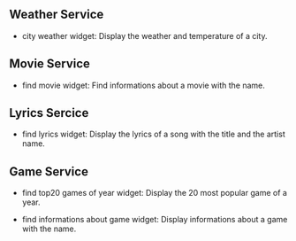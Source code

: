 ## Weather Service

- city weather widget: Display the weather and temperature of a city.

## Movie Service

- find movie widget: Find informations about a movie with the name.

## Lyrics Sercice

- find lyrics widget: Display the lyrics of a song with the title and the artist name.

## Game Service

- find top20 games of year widget: Display the 20 most popular game of a year.

- find informations about game widget: Display informations about a game with the name.
